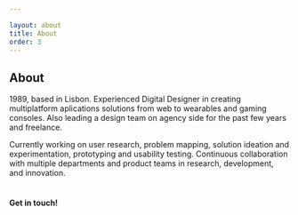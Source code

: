 ```yaml
---

layout: about
title: About
order: 3
---
```

## About

1989, based in Lisbon. Experienced Digital Designer in creating multiplatform aplications solutions from web to wearables and gaming consoles. Also leading a design team on agency side for the past few years and freelance. 

Currently working on user research, problem mapping, solution ideation and experimentation, prototyping and usability testing. Continuous collaboration with multiple departments and product teams in research, development, and innovation.  
<br>

#### **Get in touch!** 




